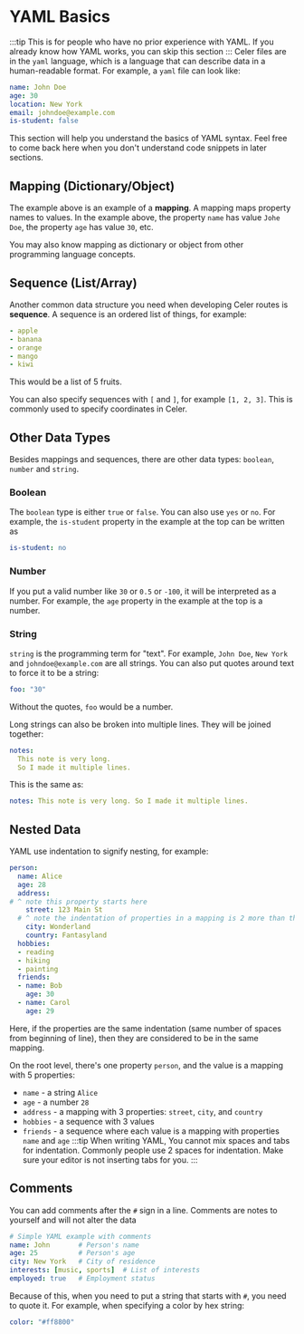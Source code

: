 # YAML Basics
:::tip
This is for people who have no prior experience with YAML. If you already know
how YAML works, you can skip this section
:::
Celer files are in the `yaml` language, which is a language that can describe
data in a human-readable format. For example, a `yaml` file can look like:
```yaml
name: John Doe
age: 30
location: New York
email: johndoe@example.com
is-student: false
```

This section will help you understand the basics of YAML syntax. Feel free
to come back here when you don't understand code snippets in later sections.

## Mapping (Dictionary/Object)
The example above is an example of a **mapping**. A mapping maps property
names to values. In the example above, the property `name` has value `Johe Doe`,
the property `age` has value `30`, etc.

You may also know mapping as dictionary or object from other programming language concepts.

## Sequence (List/Array)
Another common data structure you need when developing Celer routes is **sequence**.
A sequence is an ordered list of things, for example:
```yaml
- apple
- banana
- orange
- mango
- kiwi
```
This would be a list of 5 fruits.

You can also specify sequences with `[` and `]`, for example `[1, 2, 3]`.
This is commonly used to specify coordinates in Celer.

## Other Data Types
Besides mappings and sequences, there are other data types: `boolean`, `number` and `string`.
### Boolean
The `boolean` type is either `true` or `false`. You can also use `yes` or `no`.
For example, the `is-student` property in the example at the top can be written as
```yaml
is-student: no
```

### Number
If you put a valid number like `30` or `0.5` or `-100`, it will be interpreted as a number.
For example, the `age` property in the example at the top is a number.

### String
`string` is the programming term for "text". For example, `John Doe`, `New York` and 
`johndoe@example.com` are all strings. You can also put quotes around text to force it
to be a string:
```yaml
foo: "30"
```
Without the quotes, `foo` would be a number.

Long strings can also be broken into multiple lines. They will be joined together:
```yaml
notes:
  This note is very long.
  So I made it multiple lines.
```
This is the same as:
```yaml
notes: This note is very long. So I made it multiple lines.
```

## Nested Data
YAML use indentation to signify nesting, for example:
```yaml
person:
  name: Alice
  age: 28
  address:
# ^ note this property starts here
    street: 123 Main St
  # ^ note the indentation of properties in a mapping is 2 more than the parent
    city: Wonderland
    country: Fantasyland
  hobbies:
  - reading
  - hiking
  - painting
  friends:
  - name: Bob
    age: 30
  - name: Carol
    age: 29
```
Here, if the properties are the same indentation (same number of spaces from beginning of line),
then they are considered to be in the same mapping.

On the root level, there's one property `person`, and the value is a mapping with 5 properties:
- `name` - a string `Alice`
- `age` - a number `28`
- `address` - a mapping with 3 properties: `street`, `city`, and `country`
- `hobbies` - a sequence with 3 values
- `friends` - a sequence where each value is a mapping with properties `name` and `age`
:::tip
When writing YAML, You cannot mix spaces and tabs for indentation. Commonly people
use 2 spaces for indentation. Make sure your editor is not inserting tabs for you.
:::

## Comments
You can add comments after the `#` sign in a line. Comments are notes to yourself
and will not alter the data
```yaml
# Simple YAML example with comments
name: John       # Person's name
age: 25          # Person's age
city: New York   # City of residence
interests: [music, sports]  # List of interests
employed: true   # Employment status
```

Because of this, when you need to put a string that starts with `#`, you need to quote it.
For example, when specifying a color by hex string:
```yaml
color: "#ff8800"
```

